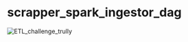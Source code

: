 ﻿# scrapper_spark_ingestor_dag
![ETL_challenge_trully](https://user-images.githubusercontent.com/57052867/185097903-cef304be-a229-4971-90c8-a0ae3c48a40e.jpg)
